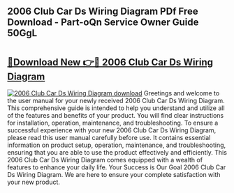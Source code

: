 ## 2006 Club Car Ds Wiring Diagram PDf Free Download - Part-oQn Service Owner Guide 50GgL

# <h2><a href="http://dfiwjw9.blite.top/?on=2006+Club+Car+Ds+Wiring+Diagram">🔗Download New 👉🔴 2006 Club Car Ds Wiring Diagram</a></h2>

[![2006 Club Car Ds Wiring Diagram download](https://i.imgur.com/lujVjoI.png)](http://dfiwjw9.blite.top/?on=2006+Club+Car+Ds+Wiring+Diagram)
Greetings and welcome to the user manual for your newly received 2006 Club Car Ds Wiring Diagram. This comprehensive guide is intended to help you understand and utilize all of the features and benefits of your product. You will find clear instructions for installation, operation, maintenance, and troubleshooting. To ensure a successful experience with your new 2006 Club Car Ds Wiring Diagram, please read this user manual carefully before use. It contains essential information on product setup, operation, maintenance, and troubleshooting, ensuring that you are able to use the product effectively and efficiently. This 2006 Club Car Ds Wiring Diagram comes equipped with a wealth of features to enhance your daily life. Your Success is Our Goal 2006 Club Car Ds Wiring Diagram. We are here to ensure your complete satisfaction with your new product.
